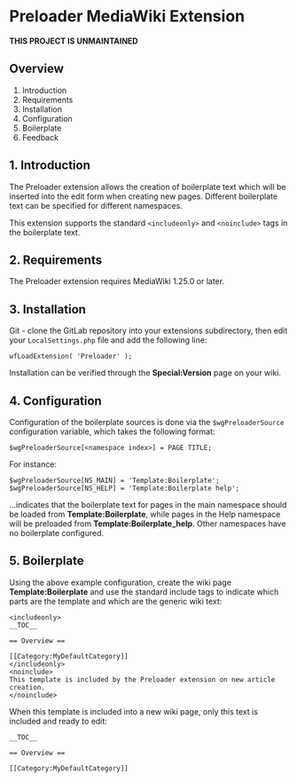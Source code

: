 Preloader MediaWiki Extension
=============================

**THIS PROJECT IS UNMAINTAINED**


## Overview

1. Introduction
2. Requirements
3. Installation
4. Configuration
5. Boilerplate
6. Feedback

## 1. Introduction

The Preloader extension allows the creation of boilerplate text which will be inserted into the edit form when creating new pages. Different boilerplate text can be specified for different namespaces.

This extension supports the standard `<includeonly>` and `<noinclude>` tags in the boilerplate text.

## 2. Requirements

The Preloader extension requires MediaWiki 1.25.0 or later.

## 3. Installation

Git - clone the GitLab repository into your extensions subdirectory, then edit your `LocalSettings.php` file and add the following line:

```
wfLoadExtension( 'Preloader' );
```

Installation can be verified through the **Special:Version** page on your wiki.

## 4. Configuration

Configuration of the boilerplate sources is done via the `$wgPreloaderSource` configuration variable, which takes the following format:

```
$wgPreloaderSource[<namespace index>] = PAGE TITLE;
```

For instance:

```
$wgPreloaderSource[NS_MAIN] = 'Template:Boilerplate';
$wgPreloaderSource[NS_HELP] = 'Template:Boilerplate help';
```

...indicates that the boilerplate text for pages in the main namespace should be loaded from **Template:Boilerplate**, while pages in the Help namespace will be preloaded from **Template:Boilerplate_help**. Other namespaces have no boilerplate configured.

## 5. Boilerplate

Using the above example configuration, create the wiki page **Template:Boilerplate** and use the standard include tags to indicate which parts are the template and which are the generic wiki text:

```
<includeonly>
__TOC__

== Overview ==

[[Category:MyDefaultCategory]]
</includeonly>
<noinclude>
This template is included by the Preloader extension on new article creation.
</noinclude>
```

When this template is included into a new wiki page, only this text is included and ready to edit:

```
__TOC__

== Overview ==

[[Category:MyDefaultCategory]]
```

